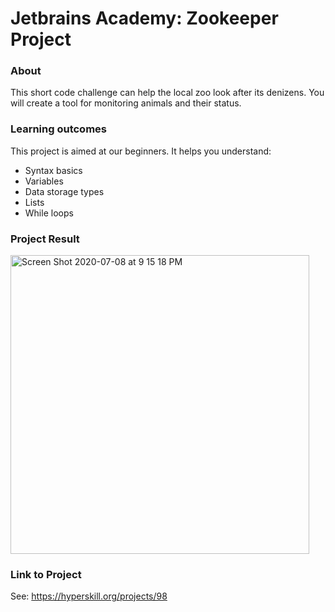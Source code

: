 # Jetbrains Academy: Zookeeper Project

### About
This short code challenge can help the local zoo look after its denizens. You will create a tool for monitoring animals and their status.

### Learning outcomes

This project is aimed at our beginners. It helps you understand:
- Syntax basics
- Variables
- Data storage types
- Lists
- While loops

### Project Result

<img width="478" alt="Screen Shot 2020-07-08 at 9 15 18 PM" src="https://user-images.githubusercontent.com/43900263/86985881-495bde00-c160-11ea-9af2-5534fe425891.png">


### Link to Project
See: https://hyperskill.org/projects/98
